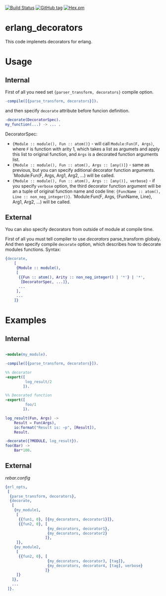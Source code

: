 [![Build Status](https://travis-ci.org/egobrain/decimal.png?branch=master)](https://travis-ci.org/egobrain/erlang_decorators.png?branch=master)
[![GitHub tag](https://img.shields.io/github/tag/egobrain/erlang_decorators.svg)](https://github.com/egobrain/erlang_decorators)
[![Hex.pm](https://img.shields.io/hexpm/v/erlang_decorators.svg)](https://hex.pm/packages/erlang_decorators)

erlang_decorators
=================

This code implenets decorators for erlang.

Usage
=====

Internal
------

First of all you need set `{parser_transform, decorators}` compile option.

```Erlang
-compile([{parse_transform, decorators}]).
```
and then specify `decorate` attribute before funcion definition.

```Erlang
-decorate(DecoratorSpec).
my_function(...) -> ... .
```

DecoratorSpec:
   - `{Module :: module(), Fun :: atom()}` - will call `Module:Fun(F, Args)`, where
`F` is function with arity 1, which takes a list as argumets and apply this list to original function,
and `Args` is a decorated function arguments list.
   - `{Module :: module(), Fun :: atom(), Args :: [any()]}` - same as previous, but you can
specify aditional decorator function arguments. `Module:Fun(F, Args, Arg1, Arg2, ...) will be called.
   - `{Module :: module(), Fun :: atom(), Args :: [any()], verbose}` - if you specify `verbose` option,
the third decorator function argument will be an a tuple of original function name and code line:
`{FuncName :: atom(), Line :: non_neg_integer()}`. `Module:Fun(F, Args, {FunName, Line}, Arg1, Arg2, ...) will be called.

External
--------

You can also specify decorators from outside of module at compile time.

First of all you must tell compiler to use *decorators* parse_transform globaly.
And then specify compile `decorate` option, which describes how to decorate modules functions.
Syntax:
```Erlang
{decorate,
    [
     {Module :: module(),
     [
      {{Fun :: atom(), Arity :: non_neg_integer() | '*'} | '*',
       [DecoratorSpec, ...]},
      ...
     ],
     ...
    ]}
```

Examples
========

Internal
--------

```Erlang

-module(my_module).

-compile([{parse_transform, decorators}]).

%% decorator
-export([
         log_result/2
        ]).

%% Decorated function
-export([
         foo/1
        ]).

log_result(Fun, Args) ->
    Result = Fun(Args),
    io:format("Result is: ~p", [Result]),
    Result.

-decorate({?MODULE, log_result}).
foo(Bar) ->
    Bar*100.

```


External
--------

*rebar.config*

```Erlang
{erl_opts,
 [
  {parse_transform, decorators},
  {decorate,
   [
    {my_module1,
     [
      {{fun1, 0}, [{my_decorators, decorator1}]},
      {{fun2, 0}, [
                   {my_decorators, decorator1},
                   {my_decorators, decorator2}
                  ]},
     ]},
    {my_module2,
     [
      {{fun2, 0}, [
                   {my_decorators, decorator3, [tag]},
                   {my_decorators, decorator4, [tag], verbose}
                  ]}
     ]}
   ]},
   ...
 ]}.

```
